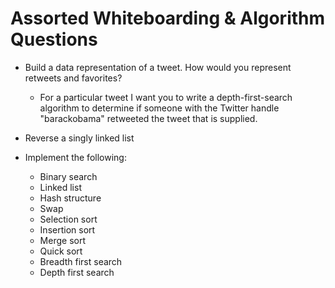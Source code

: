 # Assorted Whiteboarding & Algorithm Questions

* Build a data representation of a tweet. How would you represent retweets and favorites?
  * For a particular tweet I want you to write a depth-first-search algorithm to determine if someone with the Twitter handle "barackobama" retweeted the tweet that is supplied.

* Reverse a singly linked list

* Implement the following:
  * Binary search
  * Linked list
  * Hash structure
  * Swap
  * Selection sort
  * Insertion sort
  * Merge sort
  * Quick sort
  * Breadth first search
  * Depth first search